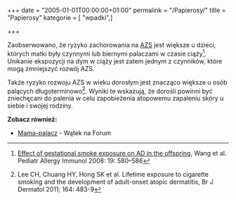 +++
date = "2005-01-01T00:00:00+01:00"
permalink = "/Papierosy/"
title = "Papierosy"
kategorie = [ "wpadki",]

+++

Zaobserwowano, że ryzyko zachorowania na [AZS](/atopedia/Atopowe_zapalenie_skóry
"wikilink") jest większe u dzieci, których matki były czynnymi lub biernymi
palaczami w czasie ciąży[^1]. Unikanie ekspozycji na dym w ciąży jest zatem
jednym z czynników, które mogą zmniejszyć rozwój AZS.

Także ryzyko rozwoju AZS w wieku dorosłym jest znacząco większe u osób palących
długoterminowo[^2]. Wyniki te wskazują, że dorośli powinni być zniechęcani do
palenia w celu zapobieżenia atopowemu zapaleniu skóry u siebie i swojej rodziny.

**Zobacz również:**

-   [Mama-palacz](http://www.atopowe-zapalenie.pl/forum/viewtopic.php?f=1&t=1293) - Wątek na Forum

[^1]: [Effect of gestational smoke exposure on AD in the offspring](http://ntur.lib.ntu.edu.tw/bitstream/246246/160925/1/27.pdf), Wang et al. Pediatr Allergy Immunol 2008: 19: 580–586
[^2]: Lee CH, Chuang HY, Hong SK et al. Lifetime exposure to cigarette smoking and the development of adult-onset atopic dermatitis, Br J Dermatol 2011; 164: 483-9
